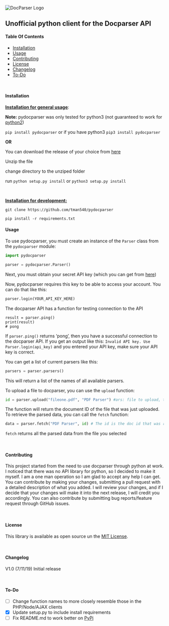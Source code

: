 ![DocParser Logo](img/logo.png)

## Unofficial python client for the Docparser API



#### Table Of Contents

* [Installation](#Installation)
* [Usage](#Usage)
* [Contributing](#Contributing)
* [License](#License)
* [Changelog](#Changelog)
* [To-Do](#To-Do)

<br>

#### Installation

**<u>Installation for general usage</u>**:

**Note:** pydocparser was only tested for python3 (not guaranteed to work for [python2](https://www.jetbrains.com/research/python-developers-survey-2018/))

`pip install pydocparser` or if you have python3 `pip3 install pydocparser`

**OR**

You can download the release of your choice from [here](https://github.com/tman540/PyDocParser/releases)

Unzip the file

change directory to the unziped folder

run `python setup.py install` or `python3 setup.py install`

<br>

**<u>Installation for development:</u>**

`git clone https://github.com/tman540/pydocparser`

`pip install -r requirements.txt`



#### Usage

To use pydocparser, you must create an instance of the `Parser` class from the `pydocparser` module:

```python
import pydocparser

parser = pydocparser.Parser()
```

Next, you must obtain your secret API key (which you can get from [here](https://app.docparser.com/myaccount/api))

Now, pydocparser requires this key to be able to access your account. You can do that like this:

```python
parser.login(YOUR_API_KEY_HERE)
```

The docparser API has a function for testing connection to the API

```python3
result = parser.ping()
print(result)
# pong
```

If `parser.ping()` returns ‘pong’, then you have a successful connection to the docparser API. If you get an output like this: `Invalid API key. Use Parser.login(api_key)` and you entered your API key, make sure your API key is correct.

You can get a list of current parsers like this:

```python
parsers = parser.parsers()
```

This will return a list of the names of all available parsers.

To upload a file to docparser, you can use the `upload` function:

```python
id = parser.upload("fileone.pdf", "PDF Parser") #ars: file to upload, the name of the parser
```

The function will return the document ID of the file that was just uploaded. To retrieve the parsed data, you can call the `fetch` function:

```python
data = parser.fetch("PDF Parser", id) # The id is the doc id that was returned by `parser.upload()`
```

`fetch` returns all the parsed data from the file you selected

<br>

#### Contributing

This project started from the need to use docparser through python at work. I noticed that there was no API library for python, so I decided to make it myself. I am a one man operation so I am glad to accept any help I can get. You can contribute by making your changes, submitting a pull request with a detailed description of what you added. I will review your changes, and if I decide that your changes will make it into the next release, I will credit you accordingly. You can also contribute by submitting bug reports/feature request through GitHub issues.

<br>

#### License

This library is available as open source un the [MIT License](https://github.com/tman540/PyDocParser/blob/master/LICENSE.md).

<br>

#### Changelog

V1.0 (7/11/19) Initial release

<br>

#### To-Do

- [ ] Change function names to more closely resemble those in the PHP/Node/AJAX clients
- [x] Update setup.py to include install requirements
- [ ] Fix README.md to work better on [PyPi](https://pypi.org/project/PyDocParser/)

